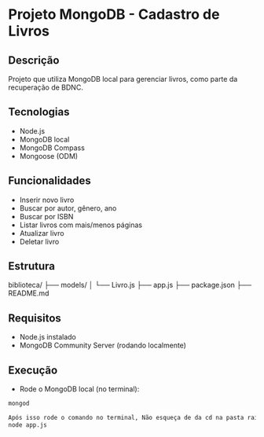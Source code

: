 # Projeto MongoDB - Cadastro de Livros

## Descrição
Projeto que utiliza MongoDB local para gerenciar livros, como parte da recuperação de BDNC.

## Tecnologias
- Node.js
- MongoDB local
- MongoDB Compass
- Mongoose (ODM)

## Funcionalidades
- Inserir novo livro
- Buscar por autor, gênero, ano
- Buscar por ISBN
- Listar livros com mais/menos páginas
- Atualizar livro
- Deletar livro


## Estrutura
biblioteca/
├── models/
│   └── Livro.js
├── app.js
├── package.json
├── README.md



## Requisitos
- Node.js instalado
- MongoDB Community Server (rodando localmente)

## Execução
- Rode o MongoDB local (no terminal):
```bash
mongod

Após isso rode o comando no terminal, Não esqueça de da cd na pasta raiz
node app.js
